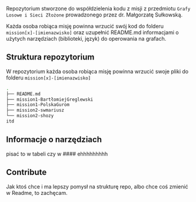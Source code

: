 Repozytorium stworzone do współdzielenia kodu z misji z przedmiotu `Grafy Losowe i Sieci Złożone` prowadzonego przez dr. Małgorzatę Sułkowską.

Każda osoba robiąca misję powinna wrzucić swój kod do folderu `mission[x]-[imienazwisko]` oraz uzupełnić README.md informacjami o użytych narzędziach (biblioteki, język) do operowania na grafach. 


## Struktura repozytorium
W repozytorium każda osoba robiąca misję powinna wrzucić swoje pliki do folderu `mission[x]-[imienazwisko]` 
```bash
.
├── README.md
├── mission1-BartłomiejGreglewski
├── mission1-PolskaGurom
├── mission2-swmariusz
└── mission2-shozy
itd
```

## Informacje o narzędziach
pisać to w tabeli czy w #### ehhhhhhhhh


## Contribute
Jak ktoś chce i ma lepszy pomysł na strukturę repo, albo chce coś zmienić w Readme, to zachęcam. 


